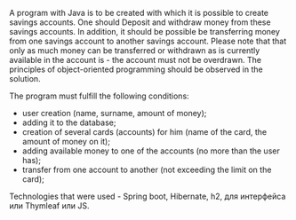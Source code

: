 
A program with Java is to be created with which it is possible to create savings accounts. One should
Deposit and withdraw money from these savings accounts. 
In addition, it should be possible
be transferring money from one savings account to another savings account. Please note that
that only as much money can be transferred or withdrawn as is currently available in the account
is - the account must not be overdrawn.
The principles of object-oriented programming should be observed in the solution. 



The program must fulfill the following conditions:
- user creation (name, surname, amount of money);
- adding it to the database;
- creation of several cards (accounts) for him (name of the card, the amount of money on it);
- adding available money to one of the accounts (no more than the user has);
- transfer from one account to another (not exceeding the limit on the card); 

Technologies that were used - Spring boot, Hibernate, h2, для интерфейса или Thymleaf или JS.